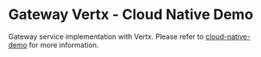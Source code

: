 # Gateway Vertx - Cloud Native Demo

Gateway service implementation with Vertx. Please refer to [cloud-native-demo](https://github.com/jeejeejango/cloud-native-demo) for more information.